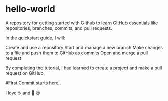 # hello-world
A repository for getting started with Github to learn GitHub essentials like repositories, branches, commits, and pull requests. 

In the quickstart guide, I will:

Create and use a repository
Start and manage a new branch
Make changes to a file and push them to GitHub as commits
Open and merge a pull request

By completing the tutorial, I had learned to create a project and make a pull request on GitHub

#First Commit starts here..

I love :coffee: and :pizza: :smiley:


